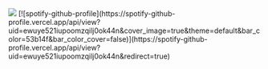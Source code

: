 <img src="https://www.codewars.com/users/qweered/badges/large" />
[![spotify-github-profile](https://spotify-github-profile.vercel.app/api/view?uid=ewuye521iupoomzqilj0ok44n&cover_image=true&theme=default&bar_color=53b14f&bar_color_cover=false)](https://spotify-github-profile.vercel.app/api/view?uid=ewuye521iupoomzqilj0ok44n&redirect=true)
